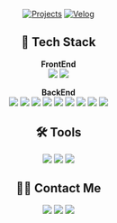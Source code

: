 <div align="center">

[![Projects](https://img.shields.io/badge/Notion-000000?style=flat&logo=notion&logoColor=white)](https://www.notion.so/14942e3422b380ebab99e7bb8ae11933)
[![Velog](https://img.shields.io/badge/velog-20C997?style=flat&logo=velog&logoColor=white)](https://velog.io/@ctndl/posts)

## 🤖 Tech Stack
**FrontEnd**  
<img src="https://img.shields.io/badge/JavaScript-F7DF1E?style=flat&logo=javascript&logoColor=black"/> 
<img src="https://img.shields.io/badge/React-61DAFB?style=flat&logo=react&logoColor=black"/>

**BackEnd**  
<img src="https://img.shields.io/badge/Java-007396?style=flat&logo=openJDK&logoColor=white"/> 
<img src="https://img.shields.io/badge/Springboot-6DB33F?style=flat&logo=Springboot&logoColor=white"/> 
<img src="https://img.shields.io/badge/Python-3776AB?style=flat&logo=Python&logoColor=white"/> 
<img src="https://img.shields.io/badge/FastAPI-009688?style=flat&logo=fastapi&logoColor=white"/> 
<img src="https://img.shields.io/badge/Pandas-150458?style=flat&logo=Pandas&logoColor=white"/> 
<img src="https://img.shields.io/badge/Mysql-4479A1?style=flat&logo=mysql&logoColor=white"/> 
<img src="https://img.shields.io/badge/Postgresql-4169E1?style=flat&logo=postgresql&logoColor=white"/>
<img src="https://img.shields.io/badge/Docker-2496ED?style=flat&logo=docker&logoColor=white"/> 
<img src="https://img.shields.io/badge/AWS-232F3E?style=flat&logo=amazonaws&logoColor=white"/>

## 🛠️ Tools 
<img src="https://img.shields.io/badge/Jira-0052CC?style=flat&logo=jira&logoColor=white"/> 
<img src="https://img.shields.io/badge/Slack-4A154B?style=flat&logo=slack&logoColor=white"/> 
<img src="https://img.shields.io/badge/Notion-000000?style=flat&logo=notion&logoColor=white"/>

## 👋🏻 Contact Me
<img src="https://img.shields.io/badge/Gmail-D14836?style=flat&logo=gmail&logoColor=white"/> 
<img src="https://img.shields.io/badge/Velog-20C997?style=flat&logo=velog&logoColor=white"/> 
<img src="https://img.shields.io/badge/Notion-000000?style=flat&logo=notion&logoColor=white"/>

</div>
